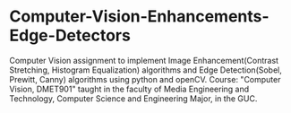# Computer-Vision-Enhancements-Edge-Detectors
Computer Vision assignment to implement Image Enhancement(Contrast Stretching, Histogram Equalization) algorithms
and Edge Detection(Sobel, Prewitt, Canny) algorithms using python and openCV.
Course: "Computer Vision, DMET901" taught in the faculty of Media Engineering and Technology,
Computer Science and Engineering Major, in the GUC.
